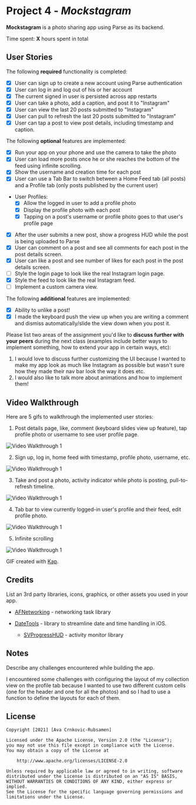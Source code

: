 # Project 4 - *Mockstagram*

**Mockstagram** is a photo sharing app using Parse as its backend.

Time spent: **X** hours spent in total

## User Stories

The following **required** functionality is completed:

- [X] User can sign up to create a new account using Parse authentication
- [X] User can log in and log out of his or her account
- [X] The current signed in user is persisted across app restarts
- [X] User can take a photo, add a caption, and post it to "Instagram"
- [X] User can view the last 20 posts submitted to "Instagram"
- [X] User can pull to refresh the last 20 posts submitted to "Instagram"
- [X] User can tap a post to view post details, including timestamp and caption.

The following **optional** features are implemented:

- [X] Run your app on your phone and use the camera to take the photo
- [X] User can load more posts once he or she reaches the bottom of the feed using infinite scrolling.
- [X] Show the username and creation time for each post
- [X] User can use a Tab Bar to switch between a Home Feed tab (all posts) and a Profile tab (only posts published by the current user)
- User Profiles:
  - [X] Allow the logged in user to add a profile photo
  - [X] Display the profile photo with each post
  - [X] Tapping on a post's username or profile photo goes to that user's profile page
- [X] After the user submits a new post, show a progress HUD while the post is being uploaded to Parse
- [X] User can comment on a post and see all comments for each post in the post details screen.
- [X] User can like a post and see number of likes for each post in the post details screen.
- [ ] Style the login page to look like the real Instagram login page.
- [X] Style the feed to look like the real Instagram feed.
- [ ] Implement a custom camera view.

The following **additional** features are implemented:

- [X] Ability to unlike a post!
- [X] I made the keyboard push the view up when you are writing a comment and dismiss automatically/slide the view down when you post it.

Please list two areas of the assignment you'd like to **discuss further with your peers** during the next class (examples include better ways to implement something, how to extend your app in certain ways, etc):

1. I would love to discuss further customizing the UI because I wanted to make my app look as much like Instagram as possible but wasn't sure how they made their nav bar look the way it does etc.
2.  I would also like to talk more about animations and how to implement them!

## Video Walkthrough

Here are 5 gifs to walkthrough the implemented user stories:

1. Post details page, like, comment (keyboard slides view up feature), tap profile photo or username to see user profile page.
<img src='https://github.com/ava-cr/FBUInstagram/blob/main/gifs/insta4.gif' title='Video Walkthrough' width='' alt='Video Walkthrough 1' />

2. Sign up, log in, home feed with timestamp, profile photo, username, etc.
<img src='https://github.com/ava-cr/FBUInstagram/blob/main/gifs/insta1.gif' title='Video Walkthrough' width='' alt='Video Walkthrough 1' />

3. Take and post a photo, activity indicator while photo is posting, pull-to-refresh timeline.
<img src='https://github.com/ava-cr/FBUInstagram/blob/main/gifs/insta2.gif' title='Video Walkthrough' width='' alt='Video Walkthrough 1' />

4.  Tab bar to view currently logged-in user's profile and their feed, edit profile photo.

<img src='https://github.com/ava-cr/FBUInstagram/blob/main/gifs/insta3.gif' title='Video Walkthrough' width='' alt='Video Walkthrough 1' />

5. Infinite scrolling

<img src='https://github.com/ava-cr/FBUInstagram/blob/main/gifs/insta5.gif' title='Video Walkthrough' width='' alt='Video Walkthrough 1' />

GIF created with [Kap](https://getkap.co/).

## Credits

List an 3rd party libraries, icons, graphics, or other assets you used in your app.

- [AFNetworking](https://github.com/AFNetworking/AFNetworking) - networking task library

- 
    [DateTools](https://github.com/MatthewYork/DateTools#time-ago) - library to streamline date and time handling in iOS.
    
    - [SVProgressHUD](https://github.com/SVProgressHUD/SVProgressHUD) - activity monitor library


## Notes

Describe any challenges encountered while building the app.

I encountered some challenges with configuring the layout of my collection view on the profile tab because I wanted to use two different custom cells (one for the header and one for all the photos) and so I had to use a function to define the layouts for each of them.

## License

    Copyright [2021] [Ava Crnkovic-Rubsamen]

    Licensed under the Apache License, Version 2.0 (the "License");
    you may not use this file except in compliance with the License.
    You may obtain a copy of the License at

        http://www.apache.org/licenses/LICENSE-2.0

    Unless required by applicable law or agreed to in writing, software
    distributed under the License is distributed on an "AS IS" BASIS,
    WITHOUT WARRANTIES OR CONDITIONS OF ANY KIND, either express or implied.
    See the License for the specific language governing permissions and
    limitations under the License.
